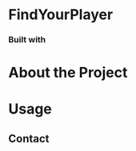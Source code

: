 # FindYourPlayer
### Built with
# About the Project
# Usage
## Contact
<!-- MARKDOWN LINKS & IMAGES -->
